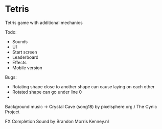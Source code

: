 # Tetris

Tetris game with additional mechanics

Todo:
- Sounds
- UI
- Start screen
- Leaderboard
- Effects
- Mobile version


Bugs:
- Rotating shape close to another shape can cause laying on each other
- Rotated shape can go under line 0 
- 





Background music -> Crystal Cave (song18) by pixelsphere.org / The Cynic Project

FX
Completion Sound by Brandon Morris
Kenney.nl